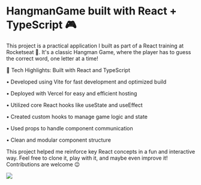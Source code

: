 # HangmanGame built with React + TypeScript 🎮

This project is a practical application I built as part of a React training at Rocketseat 🚀.
It's a classic Hangman Game, where the player has to guess the correct word, one letter at a time!

🚀 Tech Highlights:
Built with React and TypeScript

• Developed using Vite for fast development and optimized build

• Deployed with Vercel for easy and efficient hosting

• Utilized core React hooks like useState and useEffect

• Created custom hooks to manage game logic and state

• Used props to handle component communication

• Clean and modular component structure

This project helped me reinforce key React concepts in a fun and interactive way.
Feel free to clone it, play with it, and maybe even improve it! Contributions are welcome 😉

<img src="https://github.com/user-attachments/assets/517c3d9d-1d95-4ca2-bac4-d9548ebec01d">
